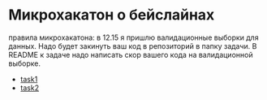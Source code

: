 # Микрохакатон о бейслайнах

правила микрохакатона:
в 12.15 я пришлю валидационные выборки для данных. 
Надо будет закинуть ваш код в репозиторий в папку задачи. 
В README к задаче надо написать скор вашего кода на валидационной выборке.

* [task1](task1/README.md)
* [task2](task2/README.md)
